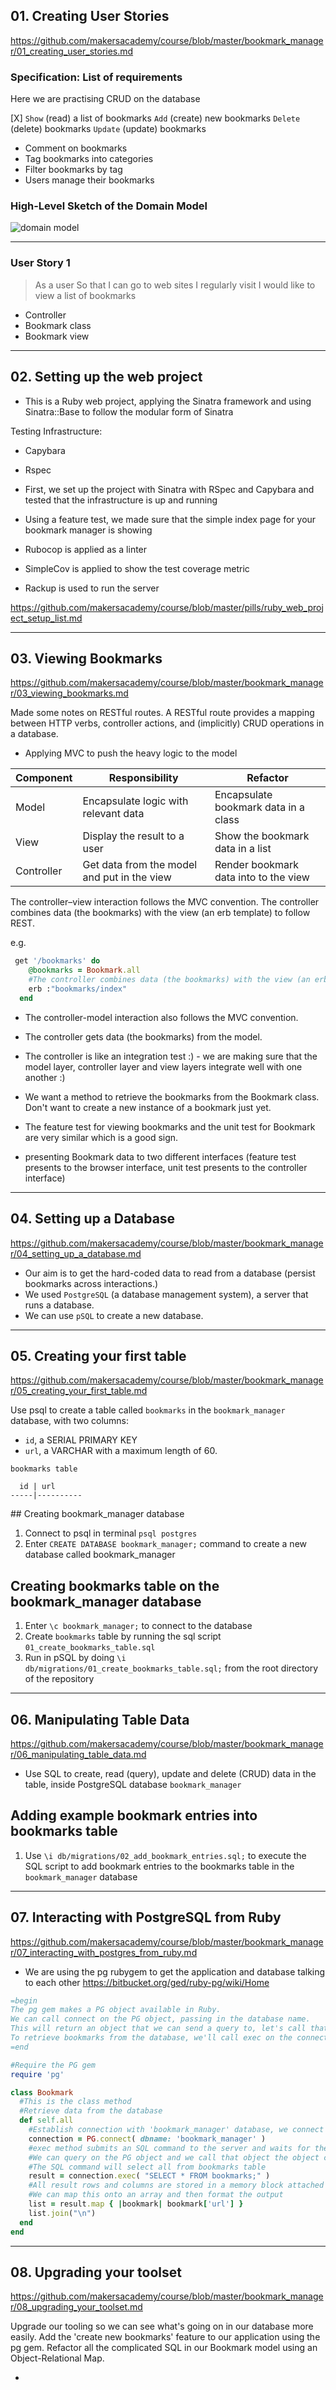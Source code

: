 ## 01. Creating User Stories

https://github.com/makersacademy/course/blob/master/bookmark_manager/01_creating_user_stories.md

### Specification: List of requirements

Here we are practising CRUD on the database

[X] `Show` (read) a list of bookmarks
`Add` (create) new bookmarks
`Delete` (delete) bookmarks
`Update` (update) bookmarks
- Comment on bookmarks
- Tag bookmarks into categories
- Filter bookmarks by tag
- Users manage their bookmarks


### High-Level Sketch of the Domain Model

![domain model](./public/images/bookmarks_domain_model.png)

---

### User Story 1 

> As a user
So that I can go to web sites I regularly visit
I would like to view a list of bookmarks


- Controller
- Bookmark class
- Bookmark view

---

## 02. Setting up the web project

- This is a Ruby web project, applying the Sinatra framework and using Sinatra::Base to follow the modular form of Sinatra

Testing Infrastructure:

- Capybara
- Rspec

- First, we set up the project with Sinatra with RSpec and Capybara and tested that the infrastructure is up and running
- Using a feature test, we made sure that the simple index page for your bookmark manager is showing
- Rubocop is applied as a linter
- SimpleCov is applied to show the test coverage metric
- Rackup is used to run the server

https://github.com/makersacademy/course/blob/master/pills/ruby_web_project_setup_list.md

---

## 03. Viewing Bookmarks

https://github.com/makersacademy/course/blob/master/bookmark_manager/03_viewing_bookmarks.md

Made some notes on RESTful routes. A RESTful route provides a mapping between HTTP verbs, controller actions, and (implicitly) CRUD operations in a database.

- Applying MVC to push the heavy logic to the model

| Component   | Responsibility                                | Refactor                                |
|------------ |---------------------------------------------  |---------------------------------------- |
| Model       | Encapsulate logic with relevant data          | Encapsulate bookmark data in a class    |
| View        | Display the result to a user                  | Show the bookmark data in a list        |
| Controller  | Get data from the model and put in the view   | Render bookmark data into to the view   |

The controller–view interaction follows the MVC convention. 
The controller combines data (the bookmarks) with the view (an erb template) to follow REST.

e.g. 

```ruby
 get '/bookmarks' do
    @bookmarks = Bookmark.all
    #The controller combines data (the bookmarks) with the view (an erb template).
    erb :"bookmarks/index"
  end

```

- The controller-model interaction also follows the MVC convention. 
- The controller gets data (the bookmarks) from the model.


- The controller is like an integration test :) - we are making sure that the model layer, controller layer and view layers integrate well with one another :)

- We want a method to retrieve the bookmarks from the Bookmark class. Don't want to create a new instance of a bookmark just yet.

- The feature test for viewing bookmarks and the unit test for Bookmark are very similar which is a good sign.
- presenting Bookmark data to two different interfaces (feature test presents to the browser interface, unit test presents to the controller interface)

---

## 04. Setting up a Database

https://github.com/makersacademy/course/blob/master/bookmark_manager/04_setting_up_a_database.md

- Our aim is to get the hard-coded data to read from a database (persist bookmarks across interactions.)
- We used `PostgreSQL` (a database management system), a server that runs a database.
- We can use `pSQL` to create a new database.


---

## 05. Creating your first table

https://github.com/makersacademy/course/blob/master/bookmark_manager/05_creating_your_first_table.md

Use psql to create a table called `bookmarks` in the `bookmark_manager` database, with two columns:
- `id`, a SERIAL PRIMARY KEY
- `url`, a VARCHAR with a maximum length of 60.

```
bookmarks table

  id | url
-----|----------

```

## Creating bookmark_manager database

1. Connect to psql in terminal `psql postgres`
2. Enter `CREATE DATABASE bookmark_manager;` command to create a new database called bookmark_manager

## Creating bookmarks table on the bookmark_manager database

1. Enter `\c bookmark_manager;` to connect to the database
2. Create `bookmarks` table by running the sql script `01_create_bookmarks_table.sql`
3. Run in pSQL by doing `\i db/migrations/01_create_bookmarks_table.sql;` from the root directory of the repository

---

## 06. Manipulating Table Data

https://github.com/makersacademy/course/blob/master/bookmark_manager/06_manipulating_table_data.md

- Use SQL to create, read (query), update and delete (CRUD) data in the table, inside PostgreSQL database `bookmark_manager`

## Adding example bookmark entries into bookmarks table

1. Use `\i db/migrations/02_add_bookmark_entries.sql;` to execute the SQL script to add bookmark entries to the bookmarks table in the `bookmark_manager` database

---
## 07. Interacting with PostgreSQL from Ruby

https://github.com/makersacademy/course/blob/master/bookmark_manager/07_interacting_with_postgres_from_ruby.md

- We are using the pg rubygem to get the application and database talking to each other
https://bitbucket.org/ged/ruby-pg/wiki/Home

```ruby
=begin
The pg gem makes a PG object available in Ruby.
We can call connect on the PG object, passing in the database name.
This will return an object that we can send a query to, let's call that object connection.
To retrieve bookmarks from the database, we'll call exec on the connection object, passing in a query string.
=end

#Require the PG gem
require 'pg'

class Bookmark
  #This is the class method
  #Retrieve data from the database
  def self.all
    #Establish connection with 'bookmark_manager' database, we connect on the PG object and pass in the db name
    connection = PG.connect( dbname: 'bookmark_manager' )
    #exec method submits an SQL command to the server and waits for the result
    #We can query on the PG object and we call that object the object connection
    #The SQL command will select all from bookmarks table
    result = connection.exec( "SELECT * FROM bookmarks;" )
    #All result rows and columns are stored in a memory block attached to the PG::Result object
    #We can map this onto an array and then format the output
    list = result.map { |bookmark| bookmark['url'] }
    list.join("\n")
  end
end

```

---

## 08. Upgrading your toolset

https://github.com/makersacademy/course/blob/master/bookmark_manager/08_upgrading_your_toolset.md

Upgrade our tooling so we can see what's going on in our database more easily.
Add the 'create new bookmarks' feature to our application using the pg gem.
Refactor all the complicated SQL in our Bookmark model using an Object-Relational Map.

- 










